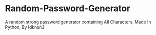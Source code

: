 # Random-Password-Generator
A random strong password generator containing All Characters,
Made In Python,
By Idknon3
